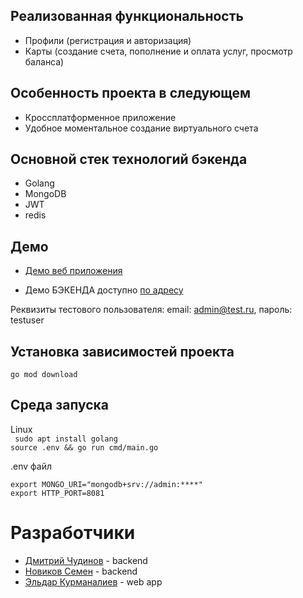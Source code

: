 ## Реализованная функциональность
* Профили (регистрация и авторизация)
* Карты (создание счета, пополнение и оплата услуг, просмотр баланса)

## Особенность проекта в следующем
* Кроссплатформенное приложение
* Удобное моментальное создание виртуального счета

## Основной стек технологий бэкенда

* Golang
* MongoDB
* JWT
* redis

## Демо

* [Демо веб приложения](http://citi-card.dchudinov.ru)

* Демо БЭКЕНДА доступно [по адресу](http://citi-card.dchudinov.ru:8081/api/v1)

Реквизиты тестового пользователя: email: admin@test.ru, пароль: testuser

## Установка зависимостей проекта

`go mod download`

## Среда запуска

Linux \
` sudo apt install golang` \
`source .env && go run cmd/main.go`

.env файл
```
export MONGO_URI="mongodb+srv://admin:****"
export HTTP_PORT=8081  
```

# Разработчики

* [Дмитрий Чудинов](https://t.me/dchudik) - backend
* [Новиков Семен](https://t.me/semyon_dev) - backend
* [Эльдар Курманалиев](https://t.me/elik_sir) - web app









